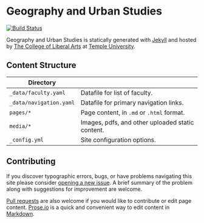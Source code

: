 # Geography and Urban Studies

[![Build Status][travis-img]][travis]

Geography and Urban Studies is statically generated with [Jekyll](https://jekyllrb.com) and hosted by [The College of Liberal Arts](https://liberalarts.temple.edu) at [Temple University](https://temple.edu).

## Content Structure

| Directory |  |
| --- | --- |
| ````_data/faculty.yaml```` | Datafile for list of faculty. |
| ````_data/navigation.yaml```` | Datafile for primary   navigation links. |
| ````pages/*```` | Page content, in ````.md```` or ````.html```` format. |
| ````media/*```` | Images, pdfs, and other uploaded static content. |
| ````_config.yml```` | Site configuration options. |

## Contributing

If you discover typographic errors, bugs, or have problems navigating this site please consider [opening a new issue][issue]. A brief summary of the problem along with suggestions for improvement are welcome.

[Pull requests][pr] are also welcome if you would like to contribute or edit page content. [Prose.io][prose] is a quick and convenient way to edit content in [Markdown][md].


[travis]: https://travis-ci.org/TULiberalArts/Geography-and-Urban-Studies
[travis-img]: https://travis-ci.org/TULiberalArts/Geography-and-Urban-Studies.svg?branch=master
[jekyll]: https://https://jekyllrb.com
[issue]: https://github.com/TULiberalArts/Geography-and-Urban-Studies/issues
[pr]: https://help.github.com/articles/about-pull-requests/
[prose]: https://prose.io/#TULiberalArts/Geography-and-Urban-Studies
[md]: http://whatismarkdown.com/

